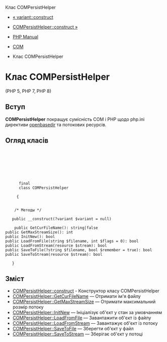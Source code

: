 Клас COMPersistHelper

-   [« variant::construct](variant.construct.md)
    
-   [COMPersistHelper::construct »](compersisthelper.construct.md)
    
-   [PHP Manual](index.md)
    
-   [COM](book.com.md)
    
-   Клас COMPersistHelper
    

# Клас COMPersistHelper

(PHP 5, PHP 7, PHP 8)

## Вступ

**COMPersistHelper** покращує сумісність COM і PHP щодо php.ini директиви [openbasedir](ini.core.html#ini.open-basedir) та потокових ресурсів.

## Огляд класів

```classsynopsis

     
    

    
    
     
      final
      class COMPersistHelper
     
     {
    

    /* Методы */
    
   public __construct(?variant $variant = null)

    public GetCurFileName(): string|false
public GetMaxStreamSize(): int
public InitNew(): bool
public LoadFromFile(string $filename, int $flags = 0): bool
public LoadFromStream(resource $stream): bool
public SaveToFile(?string $filename, bool $remember = true): bool
public SaveToStream(resource $stream): bool

   }
```

## Зміст

-   [COMPersistHelper::construct](compersisthelper.construct.md) - Конструктор класу COMPersistHelper
-   [COMPersistHelper::GetCurFileName](compersisthelper.getcurfilename.md) — Отримати ім'я файлу
-   [COMPersistHelper::GetMaxStreamSize](compersisthelper.getmaxstreamsize.md) — Отримати максимальний розмір потоку
-   [COMPersistHelper::InitNew](compersisthelper.initnew.md) — Ініціалізує об'єкт у стан за умовчанням
-   [COMPersistHelper::LoadFromFile](compersisthelper.loadfromfile.md) — Завантажити об'єкт із файлу
-   [COMPersistHelper::LoadFromStream](compersisthelper.loadfromstream.md) — Завантажує об'єкт із потоку
-   [COMPersistHelper::SaveToFile](compersisthelper.savetofile.md) — Зберегти об'єкт у файл
-   [COMPersistHelper::SaveToStream](compersisthelper.savetostream.md) — Зберігає об'єкт у потоці